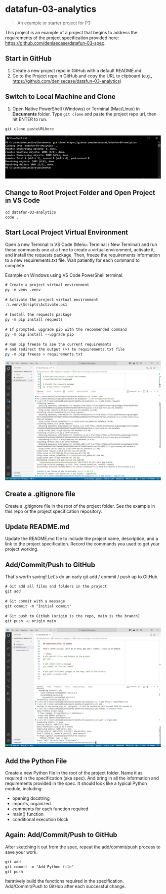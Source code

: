 # datafun-03-analytics

> An example or starter project for P3

This project is an example of a project that begins to address the requirements of the project specification provided here: <https://github.com/denisecase/datafun-03-spec>.

## Start in GitHub

1. Create a new project repo in GitHub with a default README.md.
2. Go to the Project repo in GitHub and copy the URL to clipboard (e.g., <https://github.com/denisecase/datafun-03-analytics>)

## Switch to Local Machine and Clone

1. Open Native PowerShell (Windows) or Terminal (Mac/Linux) in **Documents** folder.
Type `git clone` and paste the project repo url, then hit ENTER to run.

```shell
git clone pasteURLhere
```

![Clone from GitHub](images/P3-git-clone.JPG)

## Change to Root Project Folder and Open Project in VS Code

```shell
cd datafun-03-analytics
code .
```

## Start Local Project Virtual Environment

Open a new Terminal in VS Code (Menu: Terminal / New Terminal) and run these commands one at a time to create a virtual environment, activate it, and install the requests package.
Then, freeze the requirements information to a new requirements.txt file.
Wait patiently for each command to complete.

Example on Windows using VS Code PowerShell terminal:

```shell
# Create a project virtual environment
py -m venv .venv

# Activate the project virtual environment
.\.venv\Scripts\Activate.ps1

# Install the requests package
py -m pip install requests

# If prompted, upgrade pip with the recommended command
py -m pip install --upgrade pip

# Run pip freeze to see the current requirements 
# and redirect the output (>) to requirements.txt file
py -m pip freeze > requirements.txt
```

![Setup Project Virtual Environment](images/P3-ManageVenv.JPG)

## Create a .gitignore file

Create a .gitignore file in the root of the project folder. See the example in this repo or the project specification repository.

## Update README.md

Update the README.md file to include the project name, description, and a link to the project specification.
Record the commands you used to get your project working.

## Add/Commit/Push to GitHub

That's worth saving! Let's do an early git add / commit / push up to GitHub.

```shell
# Git add all files and folders in the project
git add .

# Git commit with a message
git commit -m "Initial commit"

# Git push to GitHub (origin is the repo, main is the branch)
git push -u origin main
```

![Add/Commit/Push to GitHub](images/P3-Setup.JPG)

## Add the Python File

Create a new Python file in the root of the project folder.
Name it as required in the specification (aka spec).
And bring in all the information and requirements provided in the spec.
It should look like a typical Python module, including:

- opening docstring
- imports, organized
- comments for each function required
- main() function
- conditional execution block

## Again: Add/Commit/Push to GitHub

After sketching it out from the spec, repeat the add/commit/push process to save your work.

```shell
git add .
git commit -m "Add Python file"
git push
```

Iteratively build the functions required in the specification.
Add/Commit/Push to GitHub after each successful change.
